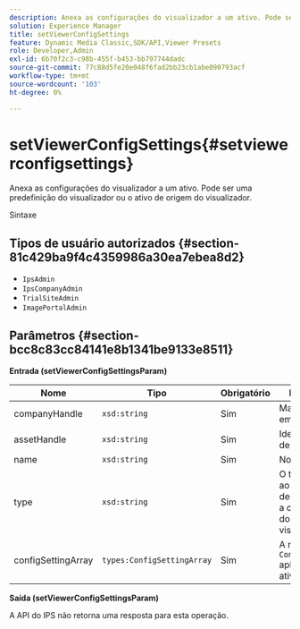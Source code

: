 ```yaml
---
description: Anexa as configurações do visualizador a um ativo. Pode ser uma predefinição do visualizador ou o ativo de origem do visualizador.
solution: Experience Manager
title: setViewerConfigSettings
feature: Dynamic Media Classic,SDK/API,Viewer Presets
role: Developer,Admin
exl-id: 6b70f2c3-c98b-455f-b453-bb797744dadc
source-git-commit: 77c88d5fe20e048f6fad2bb23cb1abe090793acf
workflow-type: tm+mt
source-wordcount: '103'
ht-degree: 0%

---
```


# setViewerConfigSettings{#setviewerconfigsettings}

Anexa as configurações do visualizador a um ativo. Pode ser uma predefinição do visualizador ou o ativo de origem do visualizador.

Sintaxe

## Tipos de usuário autorizados {#section-81c429ba9f4c4359986a30ea7ebea8d2}

* `IpsAdmin`
* `IpsCompanyAdmin`
* `TrialSiteAdmin`
* `ImagePortalAdmin`

## Parâmetros {#section-bcc8c83cc84141e8b1341be9133e8511}

**Entrada (setViewerConfigSettingsParam)**

| Nome | Tipo | Obrigatório | Descrição |
|---|---|---|---|
| companyHandle | `xsd:string` | Sim | Manipule a empresa. |
| assetHandle | `xsd:string` | Sim | Identificador de ativo. |
| name | `xsd:string` | Sim | Nome do ativo. |
| type | `xsd:string` | Sim | O tipo de ativo ao qual você deseja aplicar a configuração do visualizador. |
| configSettingArray | `types:ConfigSettingArray` | Sim | A matriz de `ConfigSettings` aplicada ao ativo. |

**Saída (setViewerConfigSettingsParam)**

A API do IPS não retorna uma resposta para esta operação.
